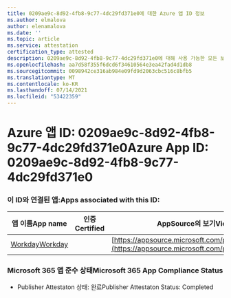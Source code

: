 ```yaml
---
title: 0209ae9c-8d92-4fb8-9c77-4dc29fd371e0에 대한 Azure 앱 ID 정보
ms.author: elmalova
author: elenamalova
ms.date: ''
ms.topic: article
ms.service: attestation
certification_type: attested
description: 0209ae9c-8d92-4fb8-9c77-4dc29fd371e0에 대해 사용 가능한 모든 보안 및 규정 준수 정보입니다.
ms.openlocfilehash: aa7d58f355f6dcd6f34610564e3ea42fad4d1db8
ms.sourcegitcommit: 0098942ce316ab984e09fd9d2063cbc516c8bfb5
ms.translationtype: MT
ms.contentlocale: ko-KR
ms.lasthandoff: 07/14/2021
ms.locfileid: "53422359"
---
```

# <a name="azure-app-id-0209ae9c-8d92-4fb8-9c77-4dc29fd371e0"></a><span data-ttu-id="d2f6c-103">Azure 앱 ID: 0209ae9c-8d92-4fb8-9c77-4dc29fd371e0</span><span class="sxs-lookup"><span data-stu-id="d2f6c-103">Azure App ID: 0209ae9c-8d92-4fb8-9c77-4dc29fd371e0</span></span>


### <a name="apps-associated-with-this-id"></a><span data-ttu-id="d2f6c-104">이 ID와 연결된 앱:</span><span class="sxs-lookup"><span data-stu-id="d2f6c-104">Apps associated with this ID:</span></span>
| <span data-ttu-id="d2f6c-105">**앱 이름**</span><span class="sxs-lookup"><span data-stu-id="d2f6c-105">**App name**</span></span> | <span data-ttu-id="d2f6c-106">**인증**</span><span class="sxs-lookup"><span data-stu-id="d2f6c-106">**Certified**</span></span> | <span data-ttu-id="d2f6c-107">**AppSource의 보기**</span><span class="sxs-lookup"><span data-stu-id="d2f6c-107">**View in AppSource**</span></span> |
|-|-|-|
| [<span data-ttu-id="d2f6c-108">Workday</span><span class="sxs-lookup"><span data-stu-id="d2f6c-108">Workday</span></span>](https://docs.microsoft.com/en-us/microsoft-365-app-certification/forward/WA200001555) |  | [https://appsource.microsoft.com/product/office/WA200001555](https://appsource.microsoft.com/product/office/WA200001555) |

### <a name="microsoft-365-app-compliance-status"></a><span data-ttu-id="d2f6c-109">Microsoft 365 앱 준수 상태</span><span class="sxs-lookup"><span data-stu-id="d2f6c-109">Microsoft 365 App Compliance Status</span></span>
- <span data-ttu-id="d2f6c-110">Publisher Attestaton 상태: 완료</span><span class="sxs-lookup"><span data-stu-id="d2f6c-110">Publisher Attestaton Status: Completed</span></span>
